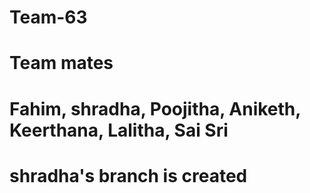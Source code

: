 # Team-63
# Team mates
# Fahim, shradha, Poojitha, Aniketh, Keerthana, Lalitha, Sai Sri
# shradha's branch is created
